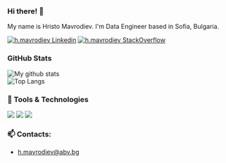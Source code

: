 
### Hi there! 👋 
 
My name is Hristo Mavrodiev. I'm Data Engineer based in Sofia, Bulgaria.

[![h.mavrodiev Linkedin](https://img.shields.io/badge/LinkedIn-0077B5?style=for-the-badge&logo=linkedin&logoColor=white)](https://www.linkedin.com/in/hristo-mavrodiev-301669a7/)
[![h.mavrodiev StackOverflow](https://img.shields.io/badge/StackOverflow-F48024?style=for-the-badge&logo=stackoverflow&logoColor=white)](https://stackoverflow.com/users/14620812/h-mavrodiev)

### GitHub Stats

![My github stats](https://github-readme-stats.vercel.app/api?username=hristo-mavrodiev&show_icons=true&theme=merko)  
![Top Langs](https://github-readme-stats.vercel.app/api/top-langs/?username=hristo-mavrodiev&theme=merko)

### 🔧 Tools & Technologies
![](https://img.shields.io/badge/OS-Linux_Debian-informational?style=flat&logo=linux&logoColor=white&color=2bbc8a)
![](https://img.shields.io/badge/Code-Python-informational?style=flat&logo=python&logoColor=white&color=2bbc8a)
![](https://img.shields.io/badge/Tools-PostgreSQL/PostGIS-informational?style=flat&logo=postgresql&logoColor=white&color=2bbc8a)


### 📫 Contacts:
- h.mavrodiev@abv.bg

<!--
**hristo-mavrodiev/hristo-mavrodiev** is a ✨ _special_ ✨ repository because its `README.md` (this file) appears on your GitHub profile.

Here are some ideas to get you started:

- 🔭 I’m currently working on ...
- 🌱 I’m currently learning ...
- 👯 I’m looking to collaborate on ...
- 🤔 I’m looking for help with ...
- 💬 Ask me about ...
- 📫 How to reach me: ...
- 😄 Pronouns: ...
- ⚡ Fun fact: ...
-->
